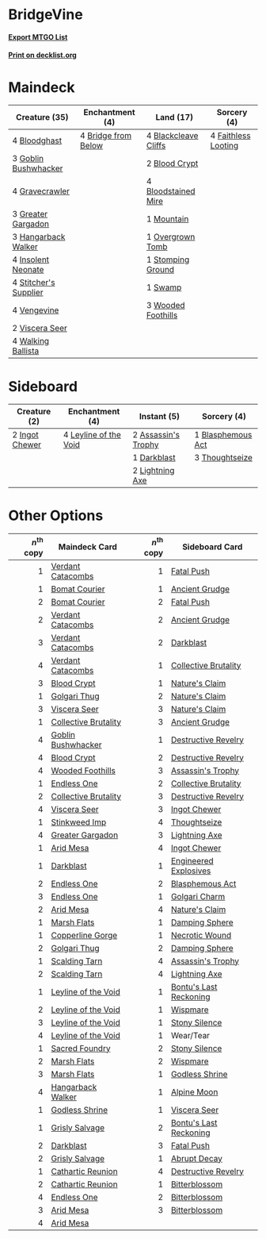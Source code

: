 # BridgeVine

#### [Export MTGO List](../collection/BridgeVine/BridgeVine.txt)
#### [Print on decklist.org](http://decklist.org/?deckmain=4%09Blackcleave%20Cliffs%0A2%09Blood%20Crypt%0A4%09Bloodghast%0A4%09Bloodstained%20Mire%0A4%09Bridge%20from%20Below%0A4%09Faithless%20Looting%0A3%09Goblin%20Bushwhacker%0A4%09Gravecrawler%0A3%09Greater%20Gargadon%0A3%09Hangarback%20Walker%0A4%09Insolent%20Neonate%0A1%09Mountain%0A1%09Overgrown%20Tomb%0A4%09Stitcher's%20Supplier%0A1%09Stomping%20Ground%0A1%09Swamp%0A4%09Vengevine%0A2%09Viscera%20Seer%0A4%09Walking%20Ballista%0A3%09Wooded%20Foothills&deckside=2%09Assassin's%20Trophy%0A1%09Blasphemous%20Act%0A1%09Darkblast%0A2%09Ingot%20Chewer%0A4%09Leyline%20of%20the%20Void%0A2%09Lightning%20Axe%0A3%09Thoughtseize)
# Maindeck

|                                         Creature (35)                                          |                                       Enchantment (4)                                        |                                           Land (17)                                           |                                         Sorcery (4)                                          |
|------------------------------------------------------------------------------------------------|----------------------------------------------------------------------------------------------|-----------------------------------------------------------------------------------------------|----------------------------------------------------------------------------------------------|
|4 [Bloodghast](http://gatherer.wizards.com/Pages/Card/Details.aspx?multiverseid=438648)         |4 [Bridge from Below](http://gatherer.wizards.com/Pages/Card/Details.aspx?multiverseid=370353)|4 [Blackcleave Cliffs](http://gatherer.wizards.com/Pages/Card/Details.aspx?multiverseid=209401)|4 [Faithless Looting](http://gatherer.wizards.com/Pages/Card/Details.aspx?multiverseid=413670)|
|3 [Goblin Bushwhacker](http://gatherer.wizards.com/Pages/Card/Details.aspx?multiverseid=177501) |                                                                                              |2 [Blood Crypt](http://gatherer.wizards.com/Pages/Card/Details.aspx?multiverseid=405093)       |                                                                                              |
|4 [Gravecrawler](http://gatherer.wizards.com/Pages/Card/Details.aspx?multiverseid=409635)       |                                                                                              |4 [Bloodstained Mire](http://gatherer.wizards.com/Pages/Card/Details.aspx?multiverseid=405094) |                                                                                              |
|3 [Greater Gargadon](http://gatherer.wizards.com/Pages/Card/Details.aspx?multiverseid=370560)   |                                                                                              |1 [Mountain](http://gatherer.wizards.com/Pages/Card/Details.aspx?multiverseid=439604)          |                                                                                              |
|3 [Hangarback Walker](http://gatherer.wizards.com/Pages/Card/Details.aspx?multiverseid=420600)  |                                                                                              |1 [Overgrown Tomb](http://gatherer.wizards.com/Pages/Card/Details.aspx?multiverseid=405103)    |                                                                                              |
|4 [Insolent Neonate](http://gatherer.wizards.com/Pages/Card/Details.aspx?multiverseid=409922)   |                                                                                              |1 [Stomping Ground](http://gatherer.wizards.com/Pages/Card/Details.aspx?multiverseid=405110)   |                                                                                              |
|4 [Stitcher's Supplier](http://gatherer.wizards.com/Pages/Card/Details.aspx?multiverseid=447257)|                                                                                              |1 [Swamp](http://gatherer.wizards.com/Pages/Card/Details.aspx?multiverseid=439603)             |                                                                                              |
|4 [Vengevine](http://gatherer.wizards.com/Pages/Card/Details.aspx?multiverseid=193556)          |                                                                                              |3 [Wooded Foothills](http://gatherer.wizards.com/Pages/Card/Details.aspx?multiverseid=405116)  |                                                                                              |
|2 [Viscera Seer](http://gatherer.wizards.com/Pages/Card/Details.aspx?multiverseid=376569)       |                                                                                              |                                                                                               |                                                                                              |
|4 [Walking Ballista](http://gatherer.wizards.com/Pages/Card/Details.aspx?multiverseid=423848)   |                                                                                              |                                                                                               |                                                                                              |


# Sideboard

|                                      Creature (2)                                       |                                        Enchantment (4)                                         |                                         Instant (5)                                          |                                        Sorcery (4)                                         |
|-----------------------------------------------------------------------------------------|------------------------------------------------------------------------------------------------|----------------------------------------------------------------------------------------------|--------------------------------------------------------------------------------------------|
|2 [Ingot Chewer](http://gatherer.wizards.com/Pages/Card/Details.aspx?multiverseid=393845)|4 [Leyline of the Void](http://gatherer.wizards.com/Pages/Card/Details.aspx?multiverseid=205013)|2 [Assassin's Trophy](http://gatherer.wizards.com/Pages/Card/Details.aspx?multiverseid=452902)|1 [Blasphemous Act](http://gatherer.wizards.com/Pages/Card/Details.aspx?multiverseid=446821)|
|                                                                                         |                                                                                                |1 [Darkblast](http://gatherer.wizards.com/Pages/Card/Details.aspx?multiverseid=87922)         |3 [Thoughtseize](http://gatherer.wizards.com/Pages/Card/Details.aspx?multiverseid=438676)   |
|                                                                                         |                                                                                                |2 [Lightning Axe](http://gatherer.wizards.com/Pages/Card/Details.aspx?multiverseid=113567)    |                                                                                            |


# Other Options

|*n*<sup>th</sup> copy|                                         Maindeck Card                                         |*n*<sup>th</sup> copy|                                         Sideboard Card                                          |
|--------------------:|-----------------------------------------------------------------------------------------------|--------------------:|-------------------------------------------------------------------------------------------------|
|                    1|[Verdant Catacombs](http://gatherer.wizards.com/Pages/Card/Details.aspx?multiverseid=426074)   |                    1|[Fatal Push](http://gatherer.wizards.com/Pages/Card/Details.aspx?multiverseid=423724)            |
|                    1|[Bomat Courier](http://gatherer.wizards.com/Pages/Card/Details.aspx?multiverseid=417772)       |                    1|[Ancient Grudge](http://gatherer.wizards.com/Pages/Card/Details.aspx?multiverseid=425913)        |
|                    2|[Bomat Courier](http://gatherer.wizards.com/Pages/Card/Details.aspx?multiverseid=417772)       |                    2|[Fatal Push](http://gatherer.wizards.com/Pages/Card/Details.aspx?multiverseid=423724)            |
|                    2|[Verdant Catacombs](http://gatherer.wizards.com/Pages/Card/Details.aspx?multiverseid=426074)   |                    2|[Ancient Grudge](http://gatherer.wizards.com/Pages/Card/Details.aspx?multiverseid=425913)        |
|                    3|[Verdant Catacombs](http://gatherer.wizards.com/Pages/Card/Details.aspx?multiverseid=426074)   |                    2|[Darkblast](http://gatherer.wizards.com/Pages/Card/Details.aspx?multiverseid=87922)              |
|                    4|[Verdant Catacombs](http://gatherer.wizards.com/Pages/Card/Details.aspx?multiverseid=426074)   |                    1|[Collective Brutality](http://gatherer.wizards.com/Pages/Card/Details.aspx?multiverseid=414380)  |
|                    3|[Blood Crypt](http://gatherer.wizards.com/Pages/Card/Details.aspx?multiverseid=405093)         |                    1|[Nature's Claim](http://gatherer.wizards.com/Pages/Card/Details.aspx?multiverseid=438743)        |
|                    1|[Golgari Thug](http://gatherer.wizards.com/Pages/Card/Details.aspx?multiverseid=292953)        |                    2|[Nature's Claim](http://gatherer.wizards.com/Pages/Card/Details.aspx?multiverseid=438743)        |
|                    3|[Viscera Seer](http://gatherer.wizards.com/Pages/Card/Details.aspx?multiverseid=376569)        |                    3|[Nature's Claim](http://gatherer.wizards.com/Pages/Card/Details.aspx?multiverseid=438743)        |
|                    1|[Collective Brutality](http://gatherer.wizards.com/Pages/Card/Details.aspx?multiverseid=414380)|                    3|[Ancient Grudge](http://gatherer.wizards.com/Pages/Card/Details.aspx?multiverseid=425913)        |
|                    4|[Goblin Bushwhacker](http://gatherer.wizards.com/Pages/Card/Details.aspx?multiverseid=177501)  |                    1|[Destructive Revelry](http://gatherer.wizards.com/Pages/Card/Details.aspx?multiverseid=373351)   |
|                    4|[Blood Crypt](http://gatherer.wizards.com/Pages/Card/Details.aspx?multiverseid=405093)         |                    2|[Destructive Revelry](http://gatherer.wizards.com/Pages/Card/Details.aspx?multiverseid=373351)   |
|                    4|[Wooded Foothills](http://gatherer.wizards.com/Pages/Card/Details.aspx?multiverseid=405116)    |                    3|[Assassin's Trophy](http://gatherer.wizards.com/Pages/Card/Details.aspx?multiverseid=452902)     |
|                    1|[Endless One](http://gatherer.wizards.com/Pages/Card/Details.aspx?multiverseid=401871)         |                    2|[Collective Brutality](http://gatherer.wizards.com/Pages/Card/Details.aspx?multiverseid=414380)  |
|                    2|[Collective Brutality](http://gatherer.wizards.com/Pages/Card/Details.aspx?multiverseid=414380)|                    3|[Destructive Revelry](http://gatherer.wizards.com/Pages/Card/Details.aspx?multiverseid=373351)   |
|                    4|[Viscera Seer](http://gatherer.wizards.com/Pages/Card/Details.aspx?multiverseid=376569)        |                    3|[Ingot Chewer](http://gatherer.wizards.com/Pages/Card/Details.aspx?multiverseid=393845)          |
|                    1|[Stinkweed Imp](http://gatherer.wizards.com/Pages/Card/Details.aspx?multiverseid=370450)       |                    4|[Thoughtseize](http://gatherer.wizards.com/Pages/Card/Details.aspx?multiverseid=438676)          |
|                    4|[Greater Gargadon](http://gatherer.wizards.com/Pages/Card/Details.aspx?multiverseid=370560)    |                    3|[Lightning Axe](http://gatherer.wizards.com/Pages/Card/Details.aspx?multiverseid=113567)         |
|                    1|[Arid Mesa](http://gatherer.wizards.com/Pages/Card/Details.aspx?multiverseid=426054)           |                    4|[Ingot Chewer](http://gatherer.wizards.com/Pages/Card/Details.aspx?multiverseid=393845)          |
|                    1|[Darkblast](http://gatherer.wizards.com/Pages/Card/Details.aspx?multiverseid=87922)            |                    1|[Engineered Explosives](http://gatherer.wizards.com/Pages/Card/Details.aspx?multiverseid=370549) |
|                    2|[Endless One](http://gatherer.wizards.com/Pages/Card/Details.aspx?multiverseid=401871)         |                    2|[Blasphemous Act](http://gatherer.wizards.com/Pages/Card/Details.aspx?multiverseid=446821)       |
|                    3|[Endless One](http://gatherer.wizards.com/Pages/Card/Details.aspx?multiverseid=401871)         |                    1|[Golgari Charm](http://gatherer.wizards.com/Pages/Card/Details.aspx?multiverseid=430396)         |
|                    2|[Arid Mesa](http://gatherer.wizards.com/Pages/Card/Details.aspx?multiverseid=426054)           |                    4|[Nature's Claim](http://gatherer.wizards.com/Pages/Card/Details.aspx?multiverseid=438743)        |
|                    1|[Marsh Flats](http://gatherer.wizards.com/Pages/Card/Details.aspx?multiverseid=426064)         |                    1|[Damping Sphere](http://gatherer.wizards.com/Pages/Card/Details.aspx?multiverseid=443101)        |
|                    1|[Copperline Gorge](http://gatherer.wizards.com/Pages/Card/Details.aspx?multiverseid=209408)    |                    1|[Necrotic Wound](http://gatherer.wizards.com/Pages/Card/Details.aspx?multiverseid=452829)        |
|                    2|[Golgari Thug](http://gatherer.wizards.com/Pages/Card/Details.aspx?multiverseid=292953)        |                    2|[Damping Sphere](http://gatherer.wizards.com/Pages/Card/Details.aspx?multiverseid=443101)        |
|                    1|[Scalding Tarn](http://gatherer.wizards.com/Pages/Card/Details.aspx?multiverseid=426069)       |                    4|[Assassin's Trophy](http://gatherer.wizards.com/Pages/Card/Details.aspx?multiverseid=452902)     |
|                    2|[Scalding Tarn](http://gatherer.wizards.com/Pages/Card/Details.aspx?multiverseid=426069)       |                    4|[Lightning Axe](http://gatherer.wizards.com/Pages/Card/Details.aspx?multiverseid=113567)         |
|                    1|[Leyline of the Void](http://gatherer.wizards.com/Pages/Card/Details.aspx?multiverseid=205013) |                    1|[Bontu's Last Reckoning](http://gatherer.wizards.com/Pages/Card/Details.aspx?multiverseid=430749)|
|                    2|[Leyline of the Void](http://gatherer.wizards.com/Pages/Card/Details.aspx?multiverseid=205013) |                    1|[Wispmare](http://gatherer.wizards.com/Pages/Card/Details.aspx?multiverseid=145974)              |
|                    3|[Leyline of the Void](http://gatherer.wizards.com/Pages/Card/Details.aspx?multiverseid=205013) |                    1|[Stony Silence](http://gatherer.wizards.com/Pages/Card/Details.aspx?multiverseid=425850)         |
|                    4|[Leyline of the Void](http://gatherer.wizards.com/Pages/Card/Details.aspx?multiverseid=205013) |                    1|Wear/Tear                                                                                        |
|                    1|[Sacred Foundry](http://gatherer.wizards.com/Pages/Card/Details.aspx?multiverseid=405106)      |                    2|[Stony Silence](http://gatherer.wizards.com/Pages/Card/Details.aspx?multiverseid=425850)         |
|                    2|[Marsh Flats](http://gatherer.wizards.com/Pages/Card/Details.aspx?multiverseid=426064)         |                    2|[Wispmare](http://gatherer.wizards.com/Pages/Card/Details.aspx?multiverseid=145974)              |
|                    3|[Marsh Flats](http://gatherer.wizards.com/Pages/Card/Details.aspx?multiverseid=426064)         |                    1|[Godless Shrine](http://gatherer.wizards.com/Pages/Card/Details.aspx?multiverseid=405099)        |
|                    4|[Hangarback Walker](http://gatherer.wizards.com/Pages/Card/Details.aspx?multiverseid=420600)   |                    1|[Alpine Moon](http://gatherer.wizards.com/Pages/Card/Details.aspx?multiverseid=447264)           |
|                    1|[Godless Shrine](http://gatherer.wizards.com/Pages/Card/Details.aspx?multiverseid=405099)      |                    1|[Viscera Seer](http://gatherer.wizards.com/Pages/Card/Details.aspx?multiverseid=376569)          |
|                    1|[Grisly Salvage](http://gatherer.wizards.com/Pages/Card/Details.aspx?multiverseid=430397)      |                    2|[Bontu's Last Reckoning](http://gatherer.wizards.com/Pages/Card/Details.aspx?multiverseid=430749)|
|                    2|[Darkblast](http://gatherer.wizards.com/Pages/Card/Details.aspx?multiverseid=87922)            |                    3|[Fatal Push](http://gatherer.wizards.com/Pages/Card/Details.aspx?multiverseid=423724)            |
|                    2|[Grisly Salvage](http://gatherer.wizards.com/Pages/Card/Details.aspx?multiverseid=430397)      |                    1|[Abrupt Decay](http://gatherer.wizards.com/Pages/Card/Details.aspx?multiverseid=425971)          |
|                    1|[Cathartic Reunion](http://gatherer.wizards.com/Pages/Card/Details.aspx?multiverseid=417682)   |                    4|[Destructive Revelry](http://gatherer.wizards.com/Pages/Card/Details.aspx?multiverseid=373351)   |
|                    2|[Cathartic Reunion](http://gatherer.wizards.com/Pages/Card/Details.aspx?multiverseid=417682)   |                    1|[Bitterblossom](http://gatherer.wizards.com/Pages/Card/Details.aspx?multiverseid=397701)         |
|                    4|[Endless One](http://gatherer.wizards.com/Pages/Card/Details.aspx?multiverseid=401871)         |                    2|[Bitterblossom](http://gatherer.wizards.com/Pages/Card/Details.aspx?multiverseid=397701)         |
|                    3|[Arid Mesa](http://gatherer.wizards.com/Pages/Card/Details.aspx?multiverseid=426054)           |                    3|[Bitterblossom](http://gatherer.wizards.com/Pages/Card/Details.aspx?multiverseid=397701)         |
|                    4|[Arid Mesa](http://gatherer.wizards.com/Pages/Card/Details.aspx?multiverseid=426054)           |                     |                                                                                                 |

